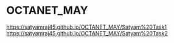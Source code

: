 # OCTANET_MAY

https://satyamraj45.github.io/OCTANET_MAY/Satyam%20Task1
https://satyamraj45.github.io/OCTANET_MAY/Satyam%20Task2
